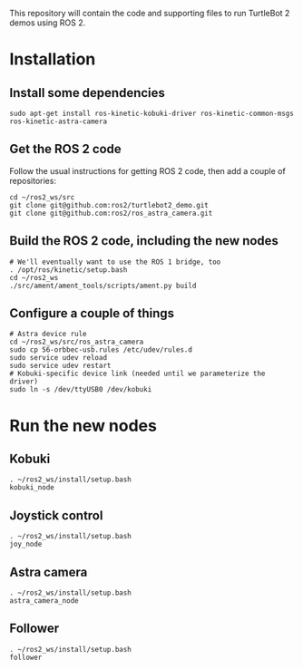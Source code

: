 This repository will contain the code and supporting files to run TurtleBot 2 demos using ROS 2.

# Installation

## Install some dependencies
```
sudo apt-get install ros-kinetic-kobuki-driver ros-kinetic-common-msgs ros-kinetic-astra-camera
```

## Get the ROS 2 code
Follow the usual instructions for getting ROS 2 code, then add a couple of repositories:
```
cd ~/ros2_ws/src
git clone git@github.com:ros2/turtlebot2_demo.git
git clone git@github.com:ros2/ros_astra_camera.git
```

## Build the ROS 2 code, including the new nodes
```
# We'll eventually want to use the ROS 1 bridge, too
. /opt/ros/kinetic/setup.bash
cd ~/ros2_ws
./src/ament/ament_tools/scripts/ament.py build
```
## Configure a couple of things
```
# Astra device rule
cd ~/ros2_ws/src/ros_astra_camera
sudo cp 56-orbbec-usb.rules /etc/udev/rules.d
sudo service udev reload
sudo service udev restart
# Kobuki-specific device link (needed until we parameterize the driver)
sudo ln -s /dev/ttyUSB0 /dev/kobuki
```

# Run the new nodes

## Kobuki
```
. ~/ros2_ws/install/setup.bash
kobuki_node
```

## Joystick control
```
. ~/ros2_ws/install/setup.bash
joy_node
```

## Astra camera
```
. ~/ros2_ws/install/setup.bash
astra_camera_node
```

## Follower
```
. ~/ros2_ws/install/setup.bash
follower
```
